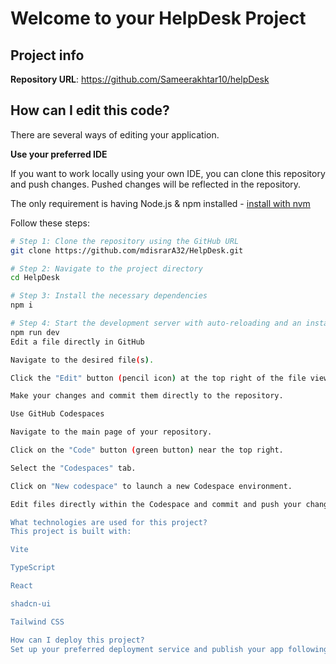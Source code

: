 # Welcome to your HelpDesk Project

## Project info

**Repository URL**: https://github.com/Sameerakhtar10/helpDesk

## How can I edit this code?

There are several ways of editing your application.

**Use your preferred IDE**

If you want to work locally using your own IDE, you can clone this repository and push changes. Pushed changes will be reflected in the repository.

The only requirement is having Node.js & npm installed - [install with nvm](https://github.com/nvm-sh/nvm#installing-and-updating)

Follow these steps:

```sh
# Step 1: Clone the repository using the GitHub URL
git clone https://github.com/mdisrarA32/HelpDesk.git

# Step 2: Navigate to the project directory
cd HelpDesk

# Step 3: Install the necessary dependencies
npm i

# Step 4: Start the development server with auto-reloading and an instant preview
npm run dev
Edit a file directly in GitHub

Navigate to the desired file(s).

Click the "Edit" button (pencil icon) at the top right of the file view.

Make your changes and commit them directly to the repository.

Use GitHub Codespaces

Navigate to the main page of your repository.

Click on the "Code" button (green button) near the top right.

Select the "Codespaces" tab.

Click on "New codespace" to launch a new Codespace environment.

Edit files directly within the Codespace and commit and push your changes once you're done.

What technologies are used for this project?
This project is built with:

Vite

TypeScript

React

shadcn-ui

Tailwind CSS

How can I deploy this project?
Set up your preferred deployment service and publish your app following their instructions (e.g., Vercel, Netlify, or any hosting provider).
